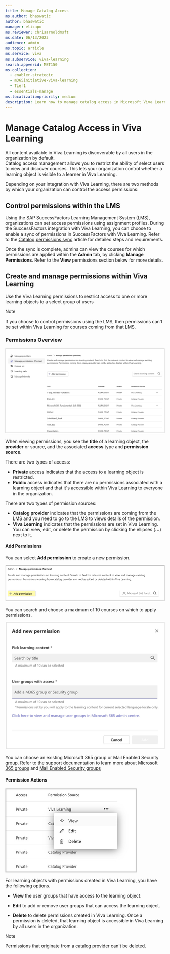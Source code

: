 ```yaml
---
title: Manage Catalog Access
ms.author: bhaswatic
author: bhaswatic
manager: elizapo
ms.reviewer: chrisarnoldmsft
ms.date: 06/13/2023
audience: admin
ms.topic: article
ms.service: viva
ms.subservice: viva-learning
search.appverid: MET150
ms.collection:
  - enabler-strategic
  - m365initiative-viva-learning
  - Tier1
  - essentials-manage
ms.localizationpriority: medium
description: Learn how to manage catalog access in Microsoft Viva Learning.
---
```


# Manage Catalog Access in Viva Learning

All content available in Viva Learning is discoverable by all users in the organization by default.  
Catalog access management allows you to restrict the ability of select users to view and discover courses. This lets your organization control whether a learning object is visible to a learner in Viva Learning.

Depending on your integration with Viva Learning, there are two methods by which your organization can control the access permissions:

## Control permissions within the LMS

Using the SAP SuccessFactors Learning Management System (LMS), organizations can set access permissions using assignment profiles. During the SuccessFactors  integration with Viva Learning, you can choose to enable a sync of permissions in SuccessFactors with Viva Learning.
Refer to the [Catalog permissions sync](configure-successfactors-content-source.md#catalog-permissions-sync) article for detailed steps and requirements.

Once the sync is complete, admins can view the courses for which permissions are applied within the **Admin** tab, by clicking **Manage Permissions**. 
Refer to the **View** permissions section below for more details.

## Create and manage permissions within Viva Learning

Use the Viva Learning permissions to restrict access to one or more learning objects to a select group of users 

>[!Note] 
>If you choose to control permissions using the LMS, then permissions can't be set within Viva Learning for courses coming from that LMS.

### Permissions Overview

![Image of the catalog permissions navigation screen under the admin tab.](../media/learning/catalog-access-permissions-1-landing-page.png)

When viewing permissions, you see the **title** of a learning object, the **provider** or source, and the associated **access** type and **permission source**.

There are two types of access: 

- **Private** access indicates that the access to a learning object is restricted.
- **Public** access indicates that there are no permissions associated with a learning object and that it's accessible within Viva Learning to everyone in the organization.

There are two types of permission sources:

- **Catalog provider** indicates that the permissions are coming from the LMS and you need to go to the LMS to views details of the permission.
- **Viva Learning** indicates that the permissions are set in Viva Learning. You can view, edit, or delete the permission by clicking the ellipses (**...**) next to it.



#### Add Permissions
You can select **Add permission** to create a new permission.

![Screenshot of the highlighted Add permissions button.](../media/learning/catalog-access-permissions-2-add-permissions.png)

You can search and choose a maximum of 10 courses on which to apply permissions.

![Screenshot of a popup window that lists options for adding new permissions.](../media/learning/catalog-access-permissions-3-add-new-permissions.png)

You can choose an existing Microsoft 365 group or Mail Enabled Security group. Refer to the support documentation to learn more about [Microsoft 365 groups](https://support.microsoft.com/office/learn-about-microsoft-365-groups-b565caa1-5c40-40ef-9915-60fdb2d97fa2) and [Mail Enabled Security groups](/exchange/recipients/mail-enabled-security-groups)


#### Permission Actions

![Screenshot displaying the various actions users can perform with permissions, including view, edit, and delete.](../media/learning/catalog-access-permissions-4-permissions-actions.png)

For learning objects with permissions created in Viva Learning, you have the following options.

- **View** the user groups that have access to the learning object.

- **Edit** to add or remove user groups that can access the learning object. 

- **Delete** to delete permissions created in Viva Learning. Once a permission is deleted, that learning object is accessible in Viva Learning by all users in the organization.

>[!Note]
> Permissions that originate from a catalog provider can't be deleted.
